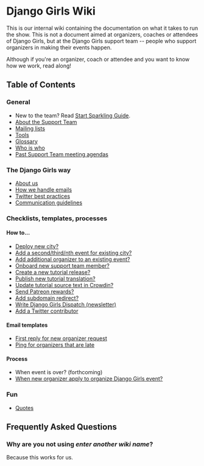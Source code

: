 # Django Girls Wiki 

This is our internal wiki containing the documentation on what it takes to run the show. This is not a document aimed at organizers, coaches or attendees of Django Girls, but at the Django Girls support team -- people who support organizers in making their events happen.

Although if you're an organizer, coach or attendee and you want to know how we work, read along!

## Table of Contents

### General

- New to the team? Read [Start Sparkling Guide](general/sparkling.md).
- [About the Support Team](general/support-team.md)
- [Mailing lists](general/mailing-lists.md)
- [Tools](general/tools.md)
- [Glossary](general/glossary.md)
- [Who is who](general/people.md)
- [Past Support Team meeting agendas](https://drive.google.com/folderview?id=0B_sMcBckSgWqfjVQVmMtU09FSXdpampWY2hwc1B4RFRub2phRXpLNEw2YXFaMTF3UDdWVDQ&usp=sharing)

### The Django Girls way

- [About us](rainbows/values.md)
- [How we handle emails](rainbows/emails.md)
- [Twitter best practices](rainbows/twitter.md)
- [Communication guidelines](rainbows/communication.md)

### Checklists, templates, processes

#### How to...

- [Deploy new city?](howto/deploy-city.md)
- [Add a second/third/nth event for existing city?](howto/copy-event.md)
- [Add additional organizer to an existing event?](howto/add-organizer.md)
- [Onboard new support team member?](howto/new-support-member.md)
- [Create a new tutorial release?](howto/tutorial-release.md)
- [Publish new tutorial translation?](http://translate.djangogirls.org/when_its_ready.html)
- [Update tutorial source text in Crowdin?](howto/update-source-crowdin.md)
- [Send Patreon rewards?](howto/patreon-rewards.md)
- [Add subdomain redirect?](howto/new-subdomain-redirect.md)
- [Write Django Girls Dispatch (newsletter)](howto/write-a-newsletter.md)
- [Add a Twitter contributor](add-to-twitter.md)

#### Email templates

- [First reply for new organizer request](howto/emails/organize-request-reply.md)
- [Ping for organizers that are late](howto/emails/late-ping.md)

#### Process

- When event is over? (forthcoming) 
- [When new organizer apply to organize Django Girls event?](howto/new-event.md)

### Fun

- [Quotes]()

## Frequently Asked Questions

### Why are you not using *enter another wiki name*?

Because this works for us. 
